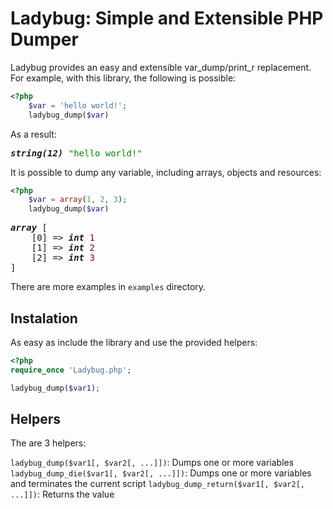 Ladybug: Simple and Extensible PHP Dumper
=========================================

Ladybug provides an easy and extensible var_dump/print_r replacement. For example,
with this library, the following is possible:

``` php
<?php
    $var = 'hello world!';
    ladybug_dump($var)
```

As a result:

<pre><strong><em>string(12)</em></strong> <span style="color:#080">"hello world!"</span></pre>

It is possible to dump any variable, including arrays, objects and resources:

``` php
<?php
    $var = array(1, 2, 3);
    ladybug_dump($var)
```

<pre><strong><em>array</em></strong> [
    [0] => <strong><em>int</em></strong> <span style="color:#800">1</span>
    [1] => <strong><em>int</em></strong> <span style="color:#800">2</span>
    [2] => <strong><em>int</em></strong> <span style="color:#800">3</span>
]</pre>

There are more examples in `examples` directory.

## Instalation

As easy as include the library and use the provided helpers:

``` php
<?php
require_once 'Ladybug.php';

ladybug_dump($var1);
```

## Helpers

The are 3 helpers:

`ladybug_dump($var1[, $var2[, ...]])`: Dumps one or more variables
`ladybug_dump_die($var1[, $var2[, ...]])`: Dumps one or more variables and 
terminates the current script
`ladybug_dump_return($var1[, $var2[, ...]])`: Returns the value

